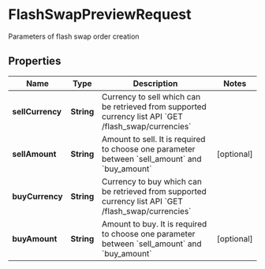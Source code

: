 
# FlashSwapPreviewRequest

Parameters of flash swap order creation

## Properties

Name | Type | Description | Notes
------------ | ------------- | ------------- | -------------
**sellCurrency** | **String** | Currency to sell which can be retrieved from supported currency list API &#x60;GET /flash_swap/currencies&#x60; | 
**sellAmount** | **String** | Amount to sell. It is required to choose one parameter between &#x60;sell_amount&#x60; and &#x60;buy_amount&#x60; |  [optional]
**buyCurrency** | **String** | Currency to buy which can be retrieved from supported currency list API &#x60;GET /flash_swap/currencies&#x60; | 
**buyAmount** | **String** | Amount to buy. It is required to choose one parameter between &#x60;sell_amount&#x60; and &#x60;buy_amount&#x60; |  [optional]

